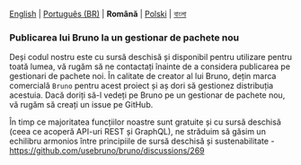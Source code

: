 [English](/publishing.md) | [Português (BR)](/docs/publishing/publishing_pt_br.md) | **Română** | [Polski](docs/publishing/publishing_pl.md) | [বাংলা](/docs/publishing/publishing_bn.md)

### Publicarea lui Bruno la un gestionar de pachete nou

Deși codul nostru este cu sursă deschisă și disponibil pentru utilizare pentru toată lumea, vă rugăm să ne contactați înainte de a considera publicarea pe gestionari de pachete noi. În calitate de creator al lui Bruno, dețin marca comercială `Bruno` pentru acest proiect și aș dori să gestionez distribuția acestuia. Dacă doriți să-l vedeți pe Bruno pe un gestionar de pachete nou, vă rugăm să creați un issue pe GitHub.

În timp ce majoritatea funcțiilor noastre sunt gratuite și cu sursă deschisă (ceea ce acoperă API-uri REST și GraphQL),
ne străduim să găsim un echilibru armonios între principiile de sursă deschisă și sustenabilitate - https://github.com/usebruno/bruno/discussions/269
